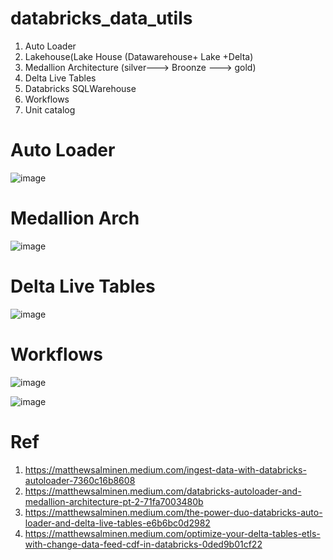 # databricks_data_utils
1. Auto Loader
2. Lakehouse(Lake House (Datawarehouse+ Lake +Delta)
3. Medallion Architecture (silver---> Broonze ---> gold)
4. Delta Live Tables  
5. Databricks SQLWarehouse
6. Workflows
7. Unit catalog



# Auto Loader
![image](https://github.com/anjijava16/databricks_data_utils/assets/5849522/50179171-50b0-4b73-b8c9-880d6296d47d)

# Medallion Arch
![image](https://github.com/anjijava16/databricks_data_utils/assets/5849522/39070297-a2b1-4147-a8aa-4983603d9a01)


# Delta Live Tables
![image](https://github.com/anjijava16/databricks_data_utils/assets/5849522/5599333b-c6cd-4270-9844-f9e24dcf6e44)

# Workflows
![image](https://github.com/anjijava16/databricks_data_utils/assets/5849522/14ef3bdc-09a7-46de-baa7-a52950aa8518)

![image](https://github.com/anjijava16/databricks_data_utils/assets/5849522/e0bc05b1-c153-4ff0-bed2-bfba946bf2eb)


# Ref
1. https://matthewsalminen.medium.com/ingest-data-with-databricks-autoloader-7360c16b8608
2. https://matthewsalminen.medium.com/databricks-autoloader-and-medallion-architecture-pt-2-71fa7003480b
3. https://matthewsalminen.medium.com/the-power-duo-databricks-auto-loader-and-delta-live-tables-e6b6bc0d2982
4. https://matthewsalminen.medium.com/optimize-your-delta-tables-etls-with-change-data-feed-cdf-in-databricks-0ded9b01cf22


